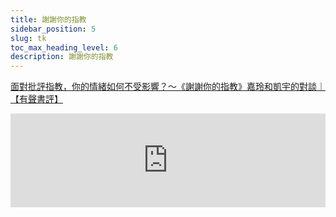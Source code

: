 ```yaml
---
title: 謝謝你的指教
sidebar_position: 5
slug: tk
toc_max_heading_level: 6
description: 謝謝你的指教
---
```



[面對批評指教，你的情緒如何不受影響？～《謝謝你的指教》嘉玲和凱宇的對談｜【有聲書評】](https://youtu.be/FYUpaZdHPDs)  
<iframe
  width="100%"
  height={315}
  src="https://www.youtube.com/embed/FYUpaZdHPDs"
  title="YouTube video player"
  frameBorder={0}
  allow="accelerometer; autoplay; clipboard-write; encrypted-media; gyroscope; picture-in-picture; web-share"
  allowFullScreen="true"
/>


# **謝謝你的指教**

:::tip ?? 
🐣 為甚麼會別人的指教會卡住，梗在喉嚨
:::


## 真相觸發 (事實層面)

> 對方給的回饋，跟我們要的不一樣
> 
1. 不符合事實
2. 不公平
3. 沒有幫助

---

他的觀點必定有他客觀事實。

有沒有有甚麼事情我們忽略了。

我有我的主觀事實，他也有他的主觀事實

### 有三種理解狀況

1. 表達欣賞  —> 你很好
2. 表達指導  —> 你可以怎麼做，你哪裡可以改進
3. 表達評量  —> 你在甚麼位置?，你比80%的人好

## 人際觸發

> 牴觸自尊，挑戰底層自我的恐懼
你就是對我有偏見
> 
1. 頻率不同步
2. 甚麼是個人/哪些是事情

:::tip
🐣 在關係層面，我們會走岔路。

收不到對方的好意，會在關係層面分歧

:::

這個時候要退三步

1. 近距離 —> 退出自己的視角，我們只是在彼此的交集點上卡住  
    真理的另外一面也是真理  

    兩個不同觀點對於他，對於自己都能奏效  
    
2. 中距離 —> 角色(意識)不同
    你是老師，我是學生。  
    財務和業務。  
    
3. 遠距離 —> 系統環境中，丟失的訊息

> 從上帝視角來檢視更大的關係意識

:::tip 
🐣 能收下意見，比給他人意見更重要

:::tip 

## 自我觸發 (心理層面)

:::tip
🐣 有人消化快 / 有人消化慢

:::

1. 基準線 (敏感/或鈍化) / (悲觀/樂觀)
2. 擺幅 (有些人的情緒波動比較大/比較小)
3. 復原力 

---

### 怎麼接住 ?

1. 先做好心理準備
    
    :::tip 
    🐣 回顧自己接受別人回饋的足跡  
    
    我對於別人的回饋，我的反應是甚麼 ?  
    回顧自己的慣性反應。  
    
    :::
    
2. 拆解
    
    ```mermaid
    graph LR
      情緒--> 詮釋 --> 實際回饋
    ```
    
    我對這件事情的情緒。我對於他的詮釋。
    
3. 情緒 vs 真實回饋
    
    哪些是情緒，哪些是回饋本身?
    

---

---

---

## 自我內在穩定，自我概念堅固，比較容易接受外在的回饋

當一個人對自己的自尊，內在比較有安全感，足夠認識自己，他比較能接收。  
對於內在的議題有體認。  

---

---

## 對於收回饋，你可以做的三件事
  
1. 接受你會犯錯

    我做錯了≠ 不等於你是錯的人  

2. 人的意圖很複雜

    沒有簡單粗暴的答案。  

3. 你也造成了一部分的問題

    你必須先分離，必須先攻擊客體，才能融回更大的整體/自我  

## 難道我要一直收別人的回饋嗎?

如果你覺得舒服，你可以選擇不改變。  
如果你覺得不夠好，你就站起來。  

## 接受別人回饋的三界限

1. 我可能不會接受你的建議 (但會聽)
2. 我現在不想收到回饋
3. 停止，否則我會離開關係

### 界限使用時機

1. 對方攻擊你的人格
2. 有威脅
3. 不斷提出要求
4. 用關係勒索
5. 每次都是你改變

---

---

---

## 思考

1. 他是基於甚麼原因給回饋

:::tip
🐣 有安全感的自我，是有彈性的能夠動態調整和接受的

**如果沒有安全感，跟誰在一起都是流浪**

:::tip 